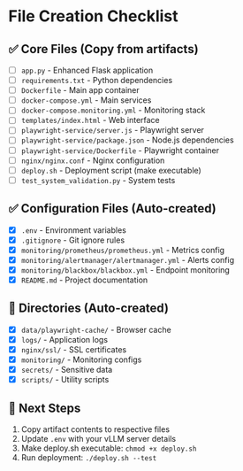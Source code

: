 # File Creation Checklist

## ✅ Core Files (Copy from artifacts)
- [ ] `app.py` - Enhanced Flask application
- [ ] `requirements.txt` - Python dependencies
- [ ] `Dockerfile` - Main app container
- [ ] `docker-compose.yml` - Main services
- [ ] `docker-compose.monitoring.yml` - Monitoring stack
- [ ] `templates/index.html` - Web interface
- [ ] `playwright-service/server.js` - Playwright server
- [ ] `playwright-service/package.json` - Node.js dependencies
- [ ] `playwright-service/Dockerfile` - Playwright container
- [ ] `nginx/nginx.conf` - Nginx configuration
- [ ] `deploy.sh` - Deployment script (make executable)
- [ ] `test_system_validation.py` - System tests

## ✅ Configuration Files (Auto-created)
- [x] `.env` - Environment variables
- [x] `.gitignore` - Git ignore rules
- [x] `monitoring/prometheus/prometheus.yml` - Metrics config
- [x] `monitoring/alertmanager/alertmanager.yml` - Alerts config
- [x] `monitoring/blackbox/blackbox.yml` - Endpoint monitoring
- [x] `README.md` - Project documentation

## 📁 Directories (Auto-created)
- [x] `data/playwright-cache/` - Browser cache
- [x] `logs/` - Application logs
- [x] `nginx/ssl/` - SSL certificates
- [x] `monitoring/` - Monitoring configs
- [x] `secrets/` - Sensitive data
- [x] `scripts/` - Utility scripts

## 🚀 Next Steps
1. Copy artifact contents to respective files
2. Update `.env` with your vLLM server details
3. Make deploy.sh executable: `chmod +x deploy.sh`
4. Run deployment: `./deploy.sh --test`
